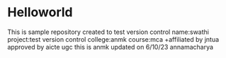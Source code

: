 # Helloworld
This is sample repository created to test version control
name:swathi
project:test version control
college:anmk
course:mca
+affiliated by jntua approved by aicte ugc
this is anmk
updated on 6/10/23
annamacharya
